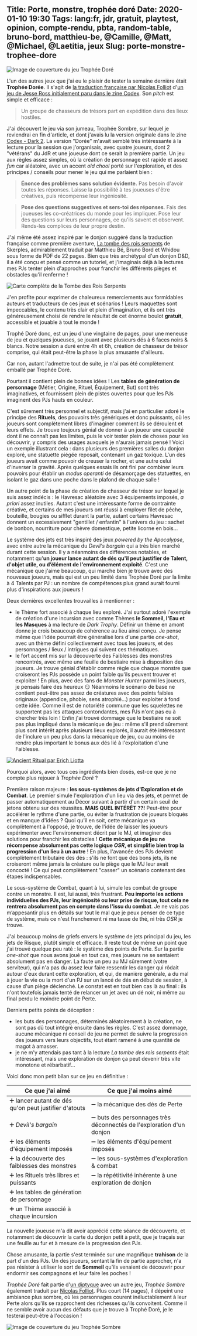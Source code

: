 Title: Porte, monstre, trophée doré
Date: 2020-01-10 19:30
Tags: lang:fr, jdr, gratuit, playtest, opinion, compte-rendu, pbta, random-table, bruno-bord, matthieu-be, @Camille, @Matt, @Michael, @Laetitia, jeux
Slug: porte-monstre-trophee-dore
---

![Image de couverture du jeu Trophée Doré](images/2020/01/trophee-dore.png)

L'un des autres jeux que j'ai eu le plaisir de tester la semaine dernière était **Trophée Dorée**.
Il s'agit de [la traduction française par Nicolas Folliot](https://nicolasfolliot.itch.io/trophee-dore)
d'[un jeu de Jesse Ross initialement paru dans le zine Codex](https://www.drivethrurpg.com/product/293716/).
Son _pitch_ est simple et efficace :

> Un groupe de chasseurs de trésors part en expédition dans des lieux hostiles.

J'ai découvert le jeu via son jumeau, Trophée Sombre, sur lequel je reviendrai en fin d'article,
et dont j'avais lu la version originale dans le zine [Codex - Dark 2](https://www.drivethrurpg.com/product/268198/Codex--Dark-2-Dec-2018).
La version "Dorée" m'avait semblé très intéressante à la lecture pour la session que j'organisais,
avec quatre joueurs, dont 2 "vétérans" du JdR et une joueuse dont ce serait la première partie.
Un jeu aux règles assez simples, où la création de personnage est rapide et assez _fun_ car aléatoire,
avec un accent _old chool_ porté sur l'exploration, et des principes / conseils pour mener le jeu qui me parlaient bien :

> **Énonce des problèmes sans solution évidente.** Pas besoin
> d'avoir toutes les réponses. Laisse la possibilité à tes joueuses
> d'être créatives, puis récompense leur ingéniosité.

> **Pose des questions suggestives et sers-toi des réponses**. Fais
> des joueuses les co-créatrices du monde pour les impliquer. Pose leur
> des questions sur leurs personnages, ce qu'ils savent et
> observent. Rends-les complices de leur propre destin.

J'ai même été assez inspiré par le donjon suggéré dans la traduction française comme première aventure,
[La tombe des rois serpents](https://www.whidou.fr/la-tombe-des-rois-serpents.html) de Skerples,
admirablement traduit par Matthieu Bé, Bruno Bord et Whidou sous forme de PDF de 22 pages.
Bien que très archétypal d'un donjon D&D,
il a été conçu et pensé comme un tutoriel, et j'imaginais déjà à la lectures mes PJs tenter plein d'approches
pour franchir les différents pièges et obstacles qu'il renferme !

![Carte complète de la Tombe des Rois Serpents](images/2020/01/tomb-of-the-serpent-kings.png)

J'en profite pour exprimer de chaleureux remerciements aux formidables auteurs et traducteurs de ces jeux et scénarios !
Leurs maquettes sont impeccables, le contenu très clair et plein d'imagination,
et ils ont très généreusement choisi de rendre le résultat de cet énorme boulot **gratuit**,
accessible et jouable à tout le monde !

Trophé Doré donc, est un jeu d'une vingtaine de pages, pour une meneuse de jeu et quelques joueuses,
se jouant avec plusieurs dés à 6 faces noirs & blancs.
Notre session a duré entre 4h et 6h, création de chasseur de trésor comprise,
qui était peut-être la phase la plus amusante d'ailleurs.

Car non, autant l'admettre tout de suite, je n'ai pas été complètement emballé par Trophée Doré.

Pourtant il contient plein de bonnes idées !
Les **tables de génération de personnage** (Métier, Origine, Rituel, Équipement, But)
sont très imaginatives, et fournissent plein de pistes ouvertes pour que les PJs imaginent des PJs hauts en couleur.

C'est sûrement très personnel et subjectif, mais j'ai en particulier adoré le principe des **Rituels**,
des pouvoirs très génériques et donc puissants, où les joueurs sont complètement libres d'imaginer
comment ils se déroulent et leurs effets.
Je trouve toujours génial de donner à un joueur une capacité dont il ne connaît pas les limites,
puis le voir tester plein de choses pour les découvrir, y compris des usages auxquels je n'aurais jamais pensé !
Voici un exemple illustrant cela : dans plusieurs des premières salles du donjon exploré,
une statuette piégée reposait, contenant un gaz toxique. L'un des joueurs avait comme pouvoir de creuser la rocher,
et une autre celui d'inverser la gravité. Après quelques essais ils ont fini par combiner leurs pouvoirs
pour établir un _modus operanti_ de désamorçage des statuettes, en isolant le gaz dans une poche dans le plafond de chaque salle !

Un autre point de la phase de création de chasseur de trésor sur lequel je suis assez indécis :
le Havresac aléatoire avec 3 équipements imposés, _a priori_ assez inutiles.
Autant c'est une intéressante forme de contrainte créative, et certains de mes joueurs ont réussi à employer
filet de pêche, bouteille, bougies ou sifflet durant la partie, autant certains Havresac donnent un excessivement
"gentillet / enfantin" à l'univers du jeu : sachet de bonbon, nourriture pour chèvre domestique, petite licorne en bois...

Le système des jets est très inspiré des jeux _powered by the Apocalypse_, avec entre autre la mécanique du _Devil's bargain_
qui a très bien marché durant cette session.
Il y a néanmoins des différences notables, et notamment qu'**un joueur lance autant de dés qu'il peut justifier de Talent,
d'objet utile, ou d’élément de l'environnement exploité**.
C'est une mécanique que j'aime beaucoup, qui marche bien je trouve avec des nouveaux joueurs,
mais qui est un peu limité dans Trophée Doré par la limite à 4 Talents par PJ :
un nombre de compétences plus grand aurait fourni plus d'inspirations aux joueurs !

Deux dernières excellentes trouvailles à mentionner :

- le Thème fort associé à chaque lieu exploré. J'ai surtout adoré l'exemple de création d'une incursion avec comme Thèmes
**le Sommeil, l'Eau et les Masques** à ma lecture de _Dark Trophy_.
Définir un thème en amont donne je crois beaucoup de cohérence au lieu ainsi conçu.
Je pense même que l'idée pourrait être généralisé lors d'une partie _one-shot_,
avec un thème défini collectivement avec tous les joueurs, et des personnages / lieux / intrigues qui suivent ces thématiques.
- le fort accent mis sur la découverte des Faiblesses des monstres rencontrés, avec même une feuille de bestiaire
mise à disposition des joueurs. Je trouve génial d'établir comme règle que chaque monstre que croiseront les PJs
possède un point faible qu'ils peuvent trouver et exploiter !
En plus, avec des fans de _Monster Hunter_ parmi les joueurs, je pensais faire des heureux 😏
Néanmoins le scénario de base ne contient peut-être pas assez de créatures avec des points faibles originaux
(appendice, phobie, sens atrophié...) pour exploiter à fond cette idée. Comme il est de notoriété commune que les squelettes
ne supportent pas les attaques contondantes, mes PJs n'ont pas eu à chercher très loin !
Enfin j'ai trouvé dommage que le bestiaire ne soit pas plus impliqué dans la mécanique de jeu :
même s'il prend sûrement plus sont intérêt après plusieurs lieux explorés, il aurait été intéressant de l'inclure un peu
plus dans la mécanique de jeu, ou au moins de rendre plus important le bonus aux dés lié à l'exploitation d'une Faiblesse.

[![Ancient Ritual par Erich Liotta](images/2020/01/erich-liotta-3-ancient-ritual-colour-lr.jpg)](https://www.artstation.com/artwork/VXe5N)

Pourquoi alors, avec tous ces ingrédients bien dosés, est-ce que je ne compte plus rejouer à _Trophée Doré_ ?

Première raison majeure : **les sous-systèmes de jets d'Exploration et de Combat**.
Le premier simule l'exploration d'un lieu via des jets, et permet de passer automatiquement au Décor suivant
à partir d'un certain seuil de jetons obtenu sur des réussites.
**MAIS QUEL INTÉRÊT ??!** Peut-être pour accélérer le rythme d'une partie, ou éviter la frustration de joueurs bloqués
et en manque d'idées ? Quoi qu'il en soit, cette mécanique va complètement à l'opposé, je trouve,
de l'idée de laisser les joueurs expérimenter avec l'environnement décrit par le MJ,
et imaginer des solutions pour franchir les obstacles ! **Cette mécanique de jeu ne récompense absolument pas
cette logique _OSR_, et simplifie bien trop la progression d'un lieu à un autre** !
En plus, l'avancée des PJs devient complètement tributaire des dés :
s'ils ne font que des bons jets, ils ne croiseront même jamais la créature ou le piège que le MJ leur avait concocté !
Ce qui peut complètement "casser" un scénario contenant des étapes indispensables.

Le sous-système de Combat, quant à lui, simule les combat de groupe contre un monstre.
Il est, lui aussi, très frustrant.
**Peu importe les actions individuelles des PJs, leur ingéniosité ou leur prise de risque,
tout cela ne rentrera absolument pas en compte dans l'issu du combat**.
Je ne vais pas m’appesantir plus en détails sur tout le mal que je peux penser de ce type de système,
mais ce n'est franchement ni ma tasse de thé, ni très _OSR_ je trouve.

J'ai beaucoup moins de griefs envers le système de jets principal du jeu, les jets de Risque,
plutôt simple et efficace. Il reste tout de même un point que j'ai trouvé quelque peu raté :
le système des points de Perte. Sur la partie _one-shot_ que nous avons joué en tout cas,
mes joueurs ne se sentaient absolument pas en danger. La faute un peu au MJ sûrement (votre serviteur),
qui n'a pas du assez leur faire ressentir les danger qui rôdait autour d'eux durant cette exploration,
et qui, de manière générale, a du mal à jouer la vie ou la mort d'un PJ sur un lancé de dés en début de session,à cause d'un piège déclenché. Le constat est en tout bien cas là au final :
ils n'ont toutefois jamais tenté de relancer un jet avec un dé noir, ni même au final perdu le moindre point de Perte.

Derniers petits points de déception :

- les buts des personnages, déterminés aléatoirement à la création, ne sont pas dû tout intégré ensuite dans les règles.
C'est assez dommage, aucune mécanique ni conseil de jeu ne permet de suivre la progression des joueurs vers leurs objectifs,
tout étant ramené à une quantité de magot à amasser.
- je ne m'y attendais pas tant à la lecture _La tombe des rois serpents_ était intéressant,
mais une exploration de donjon ça peut devenir très vite monotone et rébarbatif...

Voici donc mon petit bilan sur ce jeu en définitive :

Ce que j'ai aimé                                      | Ce que j'ai moins aimé
------------------------------------------------------|-
➕ lancer autant de dés qu'on peut justifier d'atouts | ➖ la mécanique des dés de Perte
➕ _Devil's bargain_                                  | ➖ buts des personnages très déconnectés de l'exploration d'un donjon
➕ les éléments d'équipement imposés                  | ➖ les éléments d'équipement imposés
➕ la découverte des faiblesses des monstres          | ➖ les sous-systèmes d'exploration & combat
➕ les Rituels très libres et puissants               | ➖ la répétitivité inhérente à une exploration de donjon
➕ les tables de génération de personnage             |
➕ un Thème associé à chaque incursion                |

La nouvelle joueuse m'a dit avoir apprécié cette séance de découverte, et notamment de découvrir la carte du donjon petit à petit,
que je traçais sur une feuille au fur et à mesure de la progression des PJs.

Chose amusante, la partie s'est terminée sur une magnifique **trahison** de la part d'un des PJs.
Un des joueurs, sentant la fin de partie approcher, n'a pas résister à utiliser le sort de **Sommeil**
qu'ils venaient de découvrir pour endormir ses compagnons et leur faire les poches !

_Trophée Doré_ fait partie d'[un diptyque](https://trophyrpg.com) avec un autre jeu, _Trophée Sombre_
également traduit par [Nicolas Folliot](https://nicolasfolliot.itch.io/trophee-sombre).
Plus court (14 pages), il dépeint une ambiance plus sombre, où les personnages courent inéluctablement à leur Perte
alors qu'ils se rapprochent des richesses qu'ils convoitent.
Comme il ne semble avoir aucun des défauts que je trouve à Trophé Doré, je le testerai peut-être à l'occasion !

![Image de couverture du jeu Trophée Sombre](images/2020/01/trophee-sombre.png)
